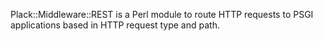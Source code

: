 Plack::Middleware::REST is a Perl module to route HTTP requests to PSGI
applications based in HTTP request type and path.
